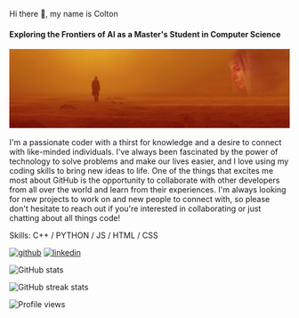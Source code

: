 Hi there 👋, my name is Colton
#### Exploring the Frontiers of AI as a Master's Student in Computer Science
![Exploring the Frontiers of AI as a Master's Student in Computer Science](https://github.com/dinysoar/dinysoar/blob/main/blade-runner-blade-runner-2049-dual-display-dual-monitors-wallpaper-c752e859368743778e7efd998ed7a9a6.jpg)

I'm a passionate coder with a thirst for knowledge and a desire to connect with like-minded individuals. I've always been fascinated by the power of technology to solve problems and make our lives easier, and I love using my coding skills to bring new ideas to life. One of the things that excites me most about GitHub is the opportunity to collaborate with other developers from all over the world and learn from their experiences. I'm always looking for new projects to work on and new people to connect with, so please don't hesitate to reach out if you're interested in collaborating or just chatting about all things code!

Skills: C++ / PYTHON / JS / HTML / CSS



[<img src='https://cdn.jsdelivr.net/npm/simple-icons@3.0.1/icons/github.svg' alt='github' height='40'>](https://github.com/dinysoar)  [<img src='https://cdn.jsdelivr.net/npm/simple-icons@3.0.1/icons/linkedin.svg' alt='linkedin' height='40'>](https://www.linkedin.com/in/https://www.linkedin.com/in/colton-combs-7507ab261//)  


![GitHub stats](https://github-readme-stats.vercel.app/api?username=dinysoar&show_icons=true)  

![GitHub streak stats](https://streak-stats.demolab.com/?user=dinysoar)  

![Profile views](https://gpvc.arturio.dev/dinysoar)  
